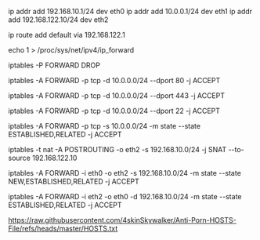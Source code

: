 <!-- eth0: LAN -->
<!-- eth1: DMZ -->
<!-- eth2: WAN -->


<!-- Setting the ip address of the interfaces eth0, eth1 and eth2 -->
ip addr add 192.168.10.1/24 dev eth0
ip addr add 10.0.0.1/24 dev eth1
ip addr add 192.168.122.10/24 dev eth2

<!-- Default route pointing to WAN -->
ip route add default via 192.168.122.1

<!-- Enabling ip forwarding -->
echo 1 > /proc/sys/net/ipv4/ip_forward

<!-- Enforce packet filtering -->
iptables -P FORWARD DROP

<!-- Allow HTTP 80 to public server -->
iptables -A FORWARD -p tcp -d 10.0.0.0/24 --dport 80 -j ACCEPT

<!-- Allow HTTPS 443 to public server -->
iptables -A FORWARD -p tcp -d 10.0.0.0/24 --dport 443 -j ACCEPT

<!-- Allow SSH 22 to public server -->
iptables -A FORWARD -p tcp -d 10.0.0.0/24 --dport 22 -j ACCEPT

<!-- Allow return traffic from public server using tcp -->
iptables -A FORWARD -p tcp -s 10.0.0.0/24 -m state --state ESTABLISHED,RELATED -j ACCEPT


<!-- NAT configuration to connect WAN to LAN -->
iptables -t nat -A POSTROUTING -o eth2 -s 192.168.10.0/24 -j SNAT --to-source 192.168.122.10

<!-- Allow LAN to WAN -->
iptables -A FORWARD -i eth0 -o eth2 -s 192.168.10.0/24 -m state --state NEW,ESTABLISHED,RELATED -j ACCEPT

<!-- Allow WAN to return traffic only from established and related connection -->
iptables -A FORWARD -i eth2 -o eth0 -d 192.168.10.0/24 -m state --state ESTABLISHED,RELATED -j ACCEPT


<!-- Squid guard blacklist url -->
https://raw.githubusercontent.com/4skinSkywalker/Anti-Porn-HOSTS-File/refs/heads/master/HOSTS.txt
